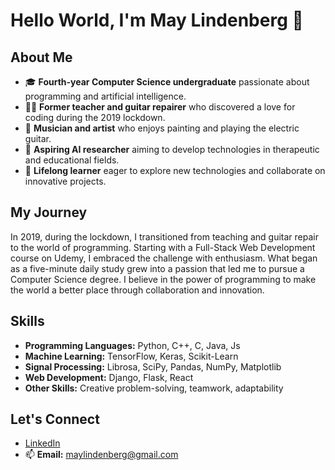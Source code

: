 # Hello World, I'm May Lindenberg 👋

## About Me

- 🎓 **Fourth-year Computer Science undergraduate** passionate about programming and artificial intelligence.
- 👩‍🏫 **Former teacher and guitar repairer** who discovered a love for coding during the 2019 lockdown.
- 🎸 **Musician and artist** who enjoys painting and playing the electric guitar.
- 🤖 **Aspiring AI researcher** aiming to develop technologies in therapeutic and educational fields.
- 🌱 **Lifelong learner** eager to explore new technologies and collaborate on innovative projects.

## My Journey

In 2019, during the lockdown, I transitioned from teaching and guitar repair to the world of programming. Starting with a Full-Stack Web Development course on Udemy, I embraced the challenge with enthusiasm. What began as a five-minute daily study grew into a passion that led me to pursue a Computer Science degree. I believe in the power of programming to make the world a better place through collaboration and innovation.

## Skills

- **Programming Languages:** Python, C++, C, Java, Js
- **Machine Learning:** TensorFlow, Keras, Scikit-Learn
- **Signal Processing:** Librosa, SciPy, Pandas, NumPy, Matplotlib
- **Web Development:** Django, Flask, React
- **Other Skills:** Creative problem-solving, teamwork, adaptability
<!--
## Projects

- 🌐 **[Project Name](#):** Brief description of a project, highlighting your role and the technologies used.
- 🤖 **[Another Project](#):** Brief description focusing on machine learning or AI aspects.
-->
## Let's Connect

- [LinkedIn](https://www.linkedin.com/in/may-lindenberg/)
- 📫 **Email:** [maylindenberg@gmail.com](mailto:maylindenberg@gmail.com)

